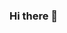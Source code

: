 ### Hi there 👋

<!--
**EymenCin5/EymenCin5** is a ✨ _special_ ✨ repository because its `README.md` (this file) appears on your GitHub profile.

Here are some ideas to get you started:

- 🔭 Bilişim Teknolojileri  öğrencisiyim ...
- 🌱 JS C++ Öğreniyorum ...
- 😄 he|hie
- ⚡ Gün içinde Bilgisayar ile vakit geçiriyorum  Counter-Strike 2 oynamayı seviyorum  ...

